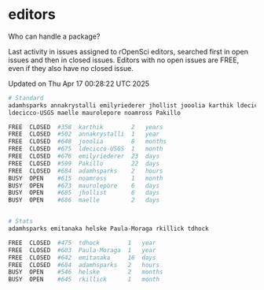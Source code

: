 # editors

Who can handle a package?

Last activity in issues assigned to rOpenSci editors, searched first in open
issues and then in closed issues. Editors with no open issues are FREE, even if
they also have no closed issue.


Updated on Thu Apr 17 00:28:22 UTC 2025

```bash
# Standard
adamhsparks annakrystalli emilyriederer jhollist jooolia karthik ldecicco
ldecicco-USGS maelle maurolepore noamross Pakillo

FREE  CLOSED  #358  karthik        2   years
FREE  CLOSED  #502  annakrystalli  1   year
FREE  CLOSED  #648  jooolia        8   months
FREE  CLOSED  #675  ldecicco-USGS  1   month
FREE  CLOSED  #676  emilyriederer  23  days
FREE  CLOSED  #599  Pakillo        22  days
FREE  CLOSED  #684  adamhsparks    2   hours
BUSY  OPEN    #615  noamross       1   month
BUSY  OPEN    #673  maurolepore    6   days
BUSY  OPEN    #685  jhollist       6   days
BUSY  OPEN    #686  maelle         2   days


# Stats
adamhsparks emitanaka helske Paula-Moraga rkillick tdhock

FREE  CLOSED  #475  tdhock        1   year
FREE  CLOSED  #603  Paula-Moraga  1   year
FREE  CLOSED  #642  emitanaka     16  days
FREE  CLOSED  #684  adamhsparks   2   hours
BUSY  OPEN    #546  helske        2   months
BUSY  OPEN    #645  rkillick      1   month
```
